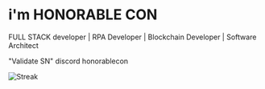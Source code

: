 # i'm HONORABLE CON
FULL STACK developer | RPA Developer | Blockchain Developer | Software Architect

"Validate SN" discord honorablecon

![Streak](https://github-readme-streak-stats.herokuapp.com?user=honorableCon&theme=green&hide_border=true)
